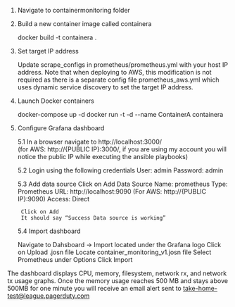 1. Navigate to containermonitoring folder

2. Build a new container image called containera

	docker build -t containera .

3. Set target IP address

	Update scrape_configs in prometheus/prometheus.yml with your host IP address. Note that when deploying to AWS, this modification is not required as there is a separate config file prometheus_aws.yml which uses dynamic service discovery to set the target IP address.

4. Launch Docker containers

	docker-compose up -d
	docker run -t -d --name ContainerA containera

5. Configure Grafana dashboard

	5.1 In a browser navigate to http://localhost:3000/	       
		(for AWS: http://{PUBLIC IP}:3000/, if you are using my account you will notice the       public IP while executing the ansible playbooks)

	5.2 Login using the following credentials
		User: admin
		Password: admin

	5.3 Add data source
		Click on Add Data Source
		Name: prometheus
		Type: Prometheus
		URL: http://localhost:9090  (For AWS: http://{PUBLIC IP}:9090)
		Access: Direct

		Click on Add
		It should say “Success Data source is working”

	5.4 Import dashboard 

	Navigate to Dahsboard -> Import located under the Grafana logo
	Click on Upload .josn file
	Locate container_monitoring_v1.josn file
	Select Prometheus under Options
	Click Import

The dashboard displays CPU, memory, filesystem, network rx, and network tx usage graphs. Once the memory usage reaches 500 MB and stays above 500MB for one minute you will receive an email alert sent to take-home-test@league.pagerduty.com 

